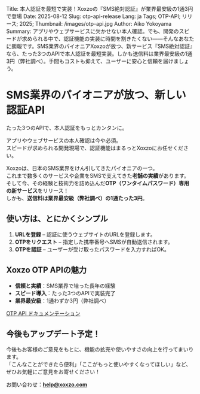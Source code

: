 Title: 本人認証を最短で実装！Xoxzoの『SMS絶対認証』が業界最安級の1通3円で登場
Date: 2025-08-12
Slug: otp-api-release
Lang: ja
Tags; OTP-API; リリース; 2025;
Thumbnail: /images/otp-api.jpg
Author: Aiko Yokoyama
Summary: アプリやウェブサービスに欠かせない本人確認。でも、開発のスピードが求められる中で、認証機能の実装に時間を割きたくない——そんなあなたに朗報です。SMS業界のパイオニアXoxzoが放つ、新サービス『SMS絶対認証』なら、たった3つのAPIで本人認証を最短実装。しかも送信料は業界最安級の1通3円（弊社調べ）。手間もコストも抑えて、ユーザーに安心と信頼を届けましょう。


# SMS業界のパイオニアが放つ、新しい認証API
たった3つのAPIで、本人認証をもっとカンタンに。  

アプリやウェブサービスの本人確認は今や必須。  
スピードが求められる開発現場で、認証機能はまるっとXoxzoにお任せください。  

Xoxzoは、日本のSMS業界をけん引してきたパイオニアの一つ。  
これまで数多くのサービスや企業をSMSで支えてきた**老舗の実績**があります。  
そして今、その経験と技術力を詰め込んだ**OTP（ワンタイムパスワード）専用の新サービス**をリリース！  
しかも、**送信料は業界最安級（弊社調べ）の1通たった3円**。  

## 使い方は、とにかくシンプル
1. **URLを登録** – 認証に使うウェブサイトのURLを登録します。  
2. **OTPをリクエスト** – 指定した携帯番号へSMSが自動送信されます。  
3. **OTPを認証** – ユーザーが受け取ったパスワードを入力すればOK。  

## Xoxzo OTP APIの魅力
- **信頼と実績**：SMS業界で培った長年の経験  
- **スピード導入**：たった3つのAPIで実装完了  
- **業界最安級**：1通わずか3円（弊社調べ）  

 [OTP API ドキュメンテーション](https://docs.xoxzo.com/ja/otp)


## 今後もアップデート予定！

今後もお客様のご意見をもとに、機能の拡充や使いやすさの向上を行ってまいります。  
「こんなことができたら便利」「ここがもっと使いやすくなってほしい」など、ぜひお気軽にご意見をお寄せください！

お問い合わせ：**help@xoxzo.com**